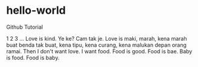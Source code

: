 # hello-world
Github Tutorial

1 2 3 ... Love is kind. Ye ke? Cam tak je. Love is maki, marah, kena marah buat benda tak buat, kena tipu, kena curang, kena malukan depan orang ramai. Then I don't want love. I want food. Food is good. Food is bae. Baby is food. Food is baby. 
